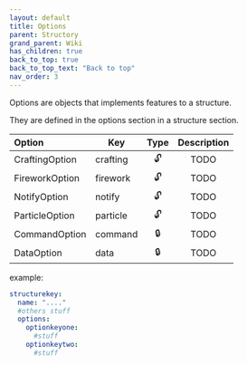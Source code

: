 ```yaml
---
layout: default
title: Options
parent: Structory
grand_parent: Wiki
has_children: true
back_to_top: true
back_to_top_text: "Back to top"
nav_order: 3
---
```



Options are objects that implements features to a structure.

They are defined in the options section in a structure section.



| Option         | Key      | Type | Description |
|:---------------|----------|:----:|:-----------:|
| CraftingOption | crafting |  🔓  |    TODO     |
| FireworkOption | firework |  🔓  |    TODO     |
| NotifyOption   | notify   |  🔓  |    TODO     |
| ParticleOption | particle |  🔓  |    TODO     |
| CommandOption  | command  |  🔒  |    TODO     |
| DataOption     | data     |  🔒  |    TODO     |


example:
```yaml
structurekey:
  name: "...."
  #others stuff
  options:
    optionkeyone:
      #stuff
    optionkeytwo:
      #stuff
```
